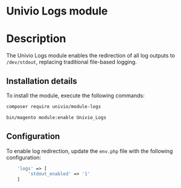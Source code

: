 # Univio Logs module

# Description

The Univio Logs module enables the redirection of all log outputs to `/dev/stdout`, replacing traditional file-based logging.

## Installation details

To install the module, execute the following commands:
```bash
composer require univio/module-logs
```
```bash
bin/magento module:enable Univio_Logs
```

## Configuration

To enable log redirection, update the `env.php` file with the following configuration:
```php
    'logs' => [
        'stdout_enabled' => '1'
    ]
```
